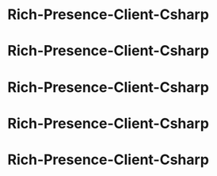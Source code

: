 # Rich-Presence-Client-Csharp
# Rich-Presence-Client-Csharp
# Rich-Presence-Client-Csharp
# Rich-Presence-Client-Csharp
# Rich-Presence-Client-Csharp
